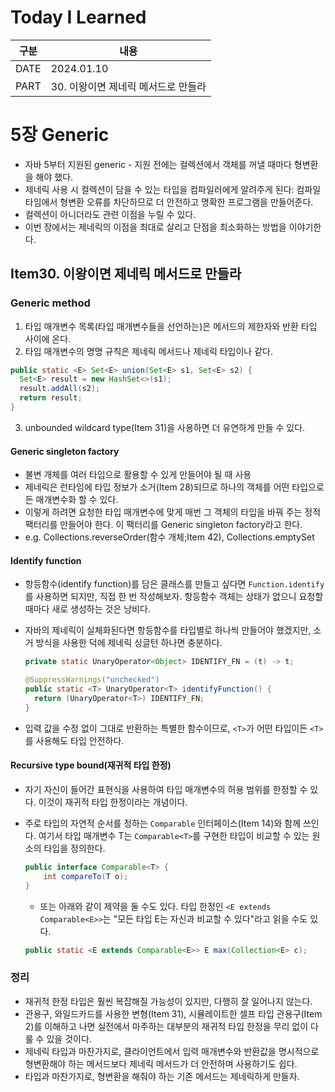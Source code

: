 # Today I Learned

| 구분 | 내용                                |
| ---- | ----------------------------------- |
| DATE | 2024.01.10                          |
| PART | 30. 이왕이면 제네릭 메서드로 만들라 |

# 5장 Generic

- 자바 5부터 지원된 generic - 지원 전에는 컬렉션에서 객체를 꺼낼 때마다 형변환을 해야 했다.
- 제네릭 사용 시 컬렉션이 담을 수 있는 타입을 컴파일러에게 알려주게 된다: 컴파일 타임에서 형변환 오류를 차단하므로 더 안전하고 명확한 프로그램을 만들어준다.
- 컬렉션이 아니더라도 관련 이점을 누릴 수 있다.
- 이번 장에서는 제네릭의 이점을 최대로 살리고 단점을 최소화하는 방법을 이야기한다.

## Item30. 이왕이면 제네릭 메서드로 만들라

### Generic method

1. 타입 매개변수 목록(타입 매개변수들을 선언하는)은 메서드의 제한자와 반환 타입 사이에 온다.
2. 타입 매개변수의 명명 규칙은 제네릭 메서드나 제네릭 타입이나 같다.

```java
public static <E> Set<E> union(Set<E> s1, Set<E> s2) {
  Set<E> result = new HashSet<>(s1);
  result.addAll(s2);
  return result;
}
```

3. unbounded wildcard type(Item 31)을 사용하면 더 유연하게 만들 수 있다.

#### Generic singleton factory

- 불변 개체를 여러 타입으로 활용할 수 있게 만들어야 될 때 사용
- 제네릭은 런타임에 타입 정보가 소거(Item 28)되므로 하나의 객체를 어떤 타입으로든 매개변수화 할 수 있다.
- 이렇게 하려면 요청한 타입 매개변수에 맞게 매번 그 객체의 타입을 바꿔 주는 정적 팩터리를 만들어야 한다. 이 팩터리를 Generic singleton factory라고 한다.
- e.g. Collections.reverseOrder(함수 개체;Item 42), Collections.emptySet

#### Identify function

- 항등함수(identify function)를 담은 클래스를 만들고 싶다면 `Function.identify`를 사용하면 되지만, 직접 한 번 작성해보자. 항등함수 객체는 상태가 없으니 요청할 때마다 새로 생성하는 것은 낭비다.
- 자바의 제네릭이 실체화된다면 항등함수를 타입별로 하나씩 만들어야 했겠지만, 소거 방식을 사용한 덕에 제네릭 싱글턴 하나면 충분하다.

  ```java
  private static UnaryOperator<Object> IDENTIFY_FN = (t) -> t;

  @SuppressWarnings("unchecked")
  public static <T> UnaryOperator<T> identifyFunction() {
    return (UnaryOperator<T>) IDENTIFY_FN;
  }
  ```

- 입력 값을 수정 없이 그대로 반환하는 특별한 함수이므로, `<T>`가 어떤 타입이든 `<T>`를 사용해도 타입 안전하다.

#### Recursive type bound(재귀적 타입 한정)

- 자기 자신이 들어간 표현식을 사용하여 타입 매개변수의 허용 범위를 한정할 수 있다. 이것이 재귀적 타입 한정이라는 개념이다.
- 주로 타입의 자연적 순서를 정하는 `Comparable` 인터페이스(Item 14)와 함께 쓰인다. 여기서 타입 매개변수 T는 `Comparable<T>`를 구현한 타입이 비교할 수 있는 원소의 타입을 정의한다.

  ```java
  public interface Comparable<T> {
      int compareTo(T o);
  }
  ```

  - 또는 아래와 같이 제약을 둘 수도 있다. 타입 한정인 `<E extends Comparable<E>>`는 "모든 타입 E는 자신과 비교할 수 있다"라고 읽을 수도 있다.

  ```java
  public static <E extends Comparable<E>> E max(Collection<E> c);
  ```

### 정리

- 재귀적 한정 타입은 훨씬 복잡해질 가능성이 있지만, 다행히 잘 일어나지 않는다.
- 관용구, 와일드카드를 사용한 변형(Item 31), 시뮬레이트한 셀프 타입 관용구(Item 2)를 이해하고 나면 실전에서 마주하는 대부분의 재귀적 타입 한정을 무리 없이 다룰 수 있을 것이다.
- 제네릭 타입과 마찬가지로, 클라이언트에서 입력 매개변수와 반환값을 명시적으로 형변환해야 하는 메서드보다 제네릭 메서드가 더 안전하며 사용하기도 쉽다.
- 타입과 마찬가지로, 형변환을 해줘야 하는 기존 메서드는 제네릭하게 만들자.
